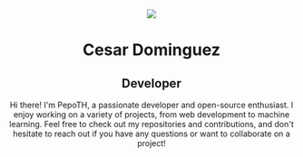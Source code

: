 <div align = "center">
  <img src="https://giphy.com/gifs/screen-monitor-closeup-26tn33aiTi1jkl6H6">
  <h1>Cesar Dominguez</h1>
  <h2>Developer</h2>
  <p>
    Hi there! I'm PepoTH, a passionate developer and open-source enthusiast. I enjoy working on a variety of projects, from web development to machine learning. Feel free to check out my repositories and contributions, and don't hesitate to reach out if you have any questions or want to collaborate on a project!
  </p>
</div>
